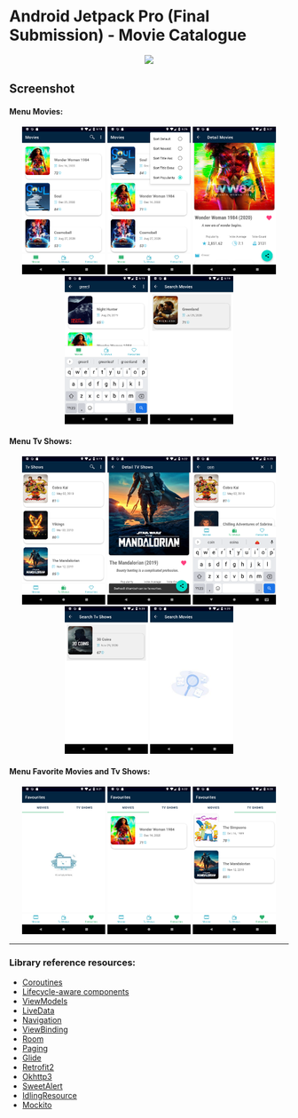 Android Jetpack Pro (Final Submission) - Movie Catalogue
===================================

<p align="center">
  <img src="https://developer.android.com/topic/libraries/architecture/images/final-architecture.png" width="750">
</p>


## Screenshot

#### Menu Movies:
<p align="center">
  <img src="https://raw.githubusercontent.com/wily13/MoviesDbApp/master/screenshot/menu_movies.png" width="150">
  <img src="https://raw.githubusercontent.com/wily13/MoviesDbApp/master/screenshot/menu_sort.png" width="150">
  <img src="https://raw.githubusercontent.com/wily13/MoviesDbApp/master/screenshot/detail_movies_fav.png" width="150">
  <img src="https://raw.githubusercontent.com/wily13/MoviesDbApp/master/screenshot/menu_search_movies.png" width="150">
  <img src="https://raw.githubusercontent.com/wily13/MoviesDbApp/master/screenshot/result_search_movies.png" width="150">
</p>

#### Menu Tv Shows:
<p align="center">
  <img src="https://raw.githubusercontent.com/wily13/MoviesDbApp/master/screenshot/menu_tvshows.png" width="150">
  <img src="https://raw.githubusercontent.com/wily13/MoviesDbApp/master/screenshot/detail_tvshows_fav.png" width="150">
  <img src="https://raw.githubusercontent.com/wily13/MoviesDbApp/master/screenshot/menu_search_tvshows.png" width="150">  
  <img src="https://raw.githubusercontent.com/wily13/MoviesDbApp/master/screenshot/result_search_tv.png" width="150">
  <img src="https://raw.githubusercontent.com/wily13/MoviesDbApp/master/screenshot/serach_noresult.png" width="150">
</p>


#### Menu Favorite Movies and Tv Shows:
<p align="center">
  <img src="https://raw.githubusercontent.com/wily13/MoviesDbApp/master/screenshot/menu_favorite_nodata.png" width="150">
  <img src="https://raw.githubusercontent.com/wily13/MoviesDbApp/master/screenshot/menu_fav_movies.png" width="150">
  <img src="https://raw.githubusercontent.com/wily13/MoviesDbApp/master/screenshot/menu_fav_tv.png" width="150">
</p>

--------------------------------------------------------------------------------------------
### Library reference resources:

- [Coroutines](https://kotlinlang.org/docs/reference/coroutines-overview.html)
- [Lifecycle-aware components](https://developer.android.com/topic/libraries/architecture/lifecycle)
- [ViewModels](https://developer.android.com/topic/libraries/architecture/viewmodel)
- [LiveData](https://developer.android.com/topic/libraries/architecture/livedata)
- [Navigation](https://developer.android.com/topic/libraries/architecture/navigation/)
- [ViewBinding](https://developer.android.com/topic/libraries/view-binding)
- [Room](https://developer.android.com/topic/libraries/architecture/room)
- [Paging](https://developer.android.com/topic/libraries/architecture/paging/)
- [Glide](https://github.com/bumptech/glide)
- [Retrofit2](https://github.com/square/retrofit)
- [Okhttp3](https://github.com/square/okhttp/tree/master/okhttp-logging-interceptor)
- [SweetAlert](https://github.com/F0RIS/sweet-alert-dialog)
- [IdlingResource](https://developer.android.com/training/testing/espresso/idling-resource)
- [Mockito](https://github.com/mockito/mockito)
